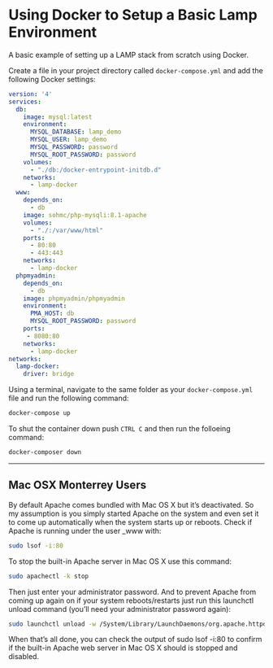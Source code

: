 # Using Docker to Setup a Basic Lamp Environment

A basic example of setting up a LAMP stack from scratch using Docker. 

Create a file in your project directory called `docker-compose.yml` and add the following Docker settings:

```yml
version: '4'
services:
  db:
    image: mysql:latest
    environment:
      MYSQL_DATABASE: lamp_demo
      MYSQL_USER: lamp_demo
      MYSQL_PASSWORD: password
      MYSQL_ROOT_PASSWORD: password
    volumes:
      - "./db:/docker-entrypoint-initdb.d"
    networks:
      - lamp-docker
  www:
    depends_on:
      - db
    image: sohmc/php-mysqli:8.1-apache
    volumes:
      - "./:/var/www/html"
    ports:
      - 80:80
      - 443:443
    networks:
      - lamp-docker
  phpmyadmin:
    depends_on:
      - db
    image: phpmyadmin/phpmyadmin
    environment:
      PMA_HOST: db
      MYSQL_ROOT_PASSWORD: password
    ports:
     - 8080:80
    networks:
      - lamp-docker
networks:
  lamp-docker:
    driver: bridge
```

Using a terminal, navigate to the same folder as your `docker-compose.yml` file and run the following command:

```sh
docker-compose up
```

To shut the container down push `CTRL C` and then run the folloeing command:

```sh
docker-composer down
```

***

## Mac OSX Monterrey Users

By default Apache comes bundled with Mac OS X but it’s deactivated. So my assumption is you simply started Apache on the system and even set it to come up automatically when the system starts up or reboots. Check if Apache is running under the user \_www with:

```sh
sudo lsof -i:80 
```

To stop the built-in Apache server in Mac OS X use this command:

```sh
sudo apachectl -k stop
```

Then just enter your administrator password. And to prevent Apache from coming up again on if your system reboots/restarts just run this launchctl unload command (you’ll need your administrator password again):

```sh
sudo launchctl unload -w /System/Library/LaunchDaemons/org.apache.httpd.plist
```

When that’s all done, you can check the output of sudo lsof -i:80 to confirm if the built-in Apache web server in Mac OS X should is stopped and disabled.
